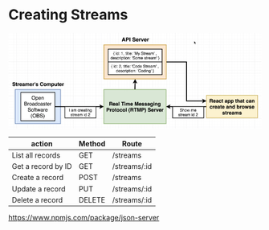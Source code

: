 # Creating Streams

![](readmeImages/creatingStreams.png)

| action             | Method | Route        |
| ------------------ | ------ | ------------ |
| List all records   | GET    | /streams     |
| Get a record by ID | GET    | /streams/:id |
| Create a record    | POST   | /streams     |
| Update a record    | PUT    | /streams/:id |
| Delete a record    | DELETE | /streams/:id |


https://www.npmjs.com/package/json-server